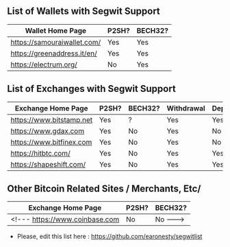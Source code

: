 ## List of Wallets with Segwit Support

Wallet Home Page | P2SH? | BECH32?
------------ | ------------- | --------------
<https://samouraiwallet.com/> | Yes | Yes
<https://greenaddress.it/en/> | Yes | Yes
<https://electrum.org/> | No | Yes

## List of Exchanges with Segwit  Support

Exchange Home Page | P2SH? | BECH32? | Withdrawal | Deposit
------------ | ------------- | -------------- | -------- | --------
<https://www.bitstamp.net> | Yes | ? | Yes | Yes
<https://www.gdax.com> | Yes | No | Yes | No
<https://www.bitfinex.com> | Yes | No | Yes | No
<https://hitbtc.com/> | Yes | No | Yes | Yes
<https://shapeshift.com/> | Yes | No | Yes | Yes

## Other Bitcoin Related Sites / Merchants, Etc/

Exchange Home Page | P2SH? | BECH32?
------------ | ------------- | --------------
<!--- <https://www.coinbase.com> | No | No --->

* Please, edit this list here : https://github.com/earonesty/segwitlist

